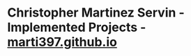 # Christopher Martinez Servin - Implemented Projects - <a href="marti397.github.io" targer="_blank">marti397.github.io</a>

